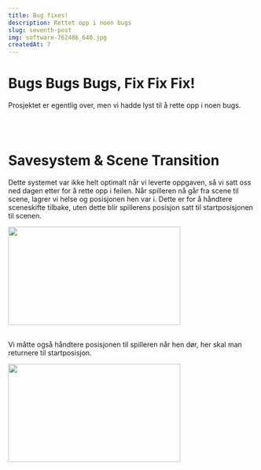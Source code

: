 ```yaml
---
title: Bug fixes!
description: Rettet opp i noen bugs
slug: seventh-post
img: software-762486_640.jpg
createdAt: 7
---
```

# Bugs Bugs Bugs, Fix Fix Fix!
Prosjektet er egentlig over, men vi hadde lyst til å rette opp i noen bugs.

<br></br>
# Savesystem & Scene Transition
Dette systemet var ikke helt optimalt når vi leverte oppgaven, så vi satt oss ned dagen etter for å rette opp i feilen.
Når spilleren nå går fra scene til scene, lagrer vi helse og posisjonen hen var i. Dette er for å håndtere sceneskifte tilbake, uten dette blir
spillerens posisjon satt til startposisjonen til scenen. 


<img src="https://i.imgur.com/8RGrQFD.gif" width="350" height="200" />
<br><br/>


Vi måtte også håndtere posisjonen til spilleren når hen dør, her skal man returnere til startposisjon.


<img src="https://i.imgur.com/i0XgFeH.gif" width="350" height="200" />




